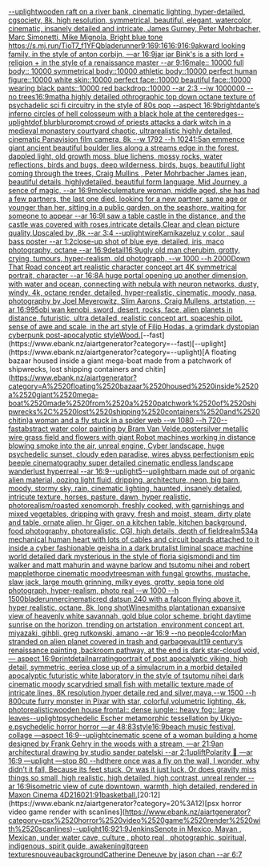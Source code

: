 [--uplight](https://www.ebank.nz/aiartgenerator?category=--uplight)[wooden raft on a river bank, cinematic lighting, hyper-detailed, cgsociety, 8k, high resolution, symmetrical, beautiful, elegant, watercolor, cinematic, insanely detailed and intricate, James Gurney, Peter Mohrbacher, Marc Simonetti, Mike Mignola, Bright blue tone <https://s.mj.run/TioT7_f1YFQ>](https://www.ebank.nz/aiartgenerator?category=wooden%2520raft%2520on%2520a%2520river%2520bank%2C%2520cinematic%2520lighting%2C%2520hyper-detailed%2C%2520cgsociety%2C%25208k%2C%2520high%2520resolution%2C%2520symmetrical%2C%2520beautiful%2C%2520elegant%2C%2520watercolor%2C%2520cinematic%2C%2520insanely%2520detailed%2520and%2520intricate%2C%2520James%2520Gurney%2C%2520Peter%2520Mohrbacher%2C%2520Marc%2520Simonetti%2C%2520Mike%2520Mignola%2C%2520Bright%2520blue%2520tone%2520%3Chttps%3A//s.mj.run/TioT7_f1YFQ%3E)[bladerunner](https://www.ebank.nz/aiartgenerator?category=bladerunner)[9:16](https://www.ebank.nz/aiartgenerator?category=9%3A16)[9:16](https://www.ebank.nz/aiartgenerator?category=9%3A16)[16:9](https://www.ebank.nz/aiartgenerator?category=16%3A9)[16:9](https://www.ebank.nz/aiartgenerator?category=16%3A9)[akward looking family, in the style of anton corbijn, —ar 16:9](https://www.ebank.nz/aiartgenerator?category=akward%2520looking%2520family%2C%2520in%2520the%2520style%2520of%2520anton%2520corbijn%2C%2520%E2%80%94ar%252016%3A9)[jar jar Bink's is a sith lord + religion + in the style of a renaissance master --ar 9:16](https://www.ebank.nz/aiartgenerator?category=jar%2520jar%2520Bink%27s%2520is%2520a%2520sith%2520lord%2520%2B%2520religion%2520%2B%2520in%2520the%2520style%2520of%2520a%2520renaissance%2520master%2520--ar%25209%3A16)[male:: 10000 full body:: 10000 symmetrical body::10000 athletic body::10000 perfect human figure::10000 white skin::10000 perfect face::10000 beautiful face::10000 wearing black pants::10000 red backdrop::10000 --ar 2:3 --iw 1000000 --no trees](https://www.ebank.nz/aiartgenerator?category=male%3A%3A%252010000%2520full%2520body%3A%3A%252010000%2520symmetrical%2520body%3A%3A10000%2520athletic%2520body%3A%3A10000%2520perfect%2520human%2520figure%3A%3A10000%2520white%2520skin%3A%3A10000%2520perfect%2520face%3A%3A10000%2520beautiful%2520face%3A%3A10000%2520wearing%2520black%2520pants%3A%3A10000%2520red%2520backdrop%3A%3A10000%2520--ar%25202%3A3%2520--iw%25201000000%2520--no%2520trees)[16:9](https://www.ebank.nz/aiartgenerator?category=16%3A9)[math](https://www.ebank.nz/aiartgenerator?category=math)[a highly detailed othrographic top down octane texture of psychadelic sci fi circuitry in the style of 80s pop --aspect 16:9](https://www.ebank.nz/aiartgenerator?category=a%2520highly%2520detailed%2520othrographic%2520top%2520down%2520octane%2520texture%2520of%2520psychadelic%2520sci%2520fi%2520circuitry%2520in%2520the%2520style%2520of%252080s%2520pop%2520--aspect%252016%3A9)[bright](https://www.ebank.nz/aiartgenerator?category=bright)[dante’s inferno circles of hell colosseum with a black hole at the center](https://www.ebank.nz/aiartgenerator?category=dante%E2%80%99s%2520inferno%2520circles%2520of%2520hell%2520colosseum%2520with%2520a%2520black%2520hole%2520at%2520the%2520center)[edges](https://www.ebank.nz/aiartgenerator?category=edges)[--uplight](https://www.ebank.nz/aiartgenerator?category=--uplight)[dof,blur](https://www.ebank.nz/aiartgenerator?category=dof%2Cblur)[blur](https://www.ebank.nz/aiartgenerator?category=blur)[prompt:crowd of priests attacks a dark witch  in a medieval monastery courtyard chaotic, ultrarealistic highly detailed, cinematic Panavision film camera, 8k --w 1792 --h 1024](https://www.ebank.nz/aiartgenerator?category=prompt%3Acrowd%2520of%2520priests%2520attacks%2520a%2520dark%2520witch%2520%2520in%2520a%2520medieval%2520monastery%2520courtyard%2520chaotic%2C%2520ultrarealistic%2520highly%2520detailed%2C%2520cinematic%2520Panavision%2520film%2520camera%2C%25208k%2520--w%25201792%2520--h%25201024)[1:5](https://www.ebank.nz/aiartgenerator?category=1%3A5)[an emmence giant ancient  beautiful boulder lies along a  streams edge in  the forest,  dappled light, old growth moss,  blue lichens, mossy rocks, water reflections,  birds and bugs, deep wilderness, birds, bugs, beautiful light coming through the trees, Craig Mullins , Peter Mohrbacher James jean,  beautiful details, highlydetailed, beautiful form language, Mid Journey, a sence of magic, --ar 16:9](https://www.ebank.nz/aiartgenerator?category=an%2520emmence%2520giant%2520ancient%2520%2520beautiful%2520boulder%2520lies%2520along%2520a%2520%2520streams%2520edge%2520in%2520%2520the%2520forest%2C%2520%2520dappled%2520light%2C%2520old%2520growth%2520moss%2C%2520%2520blue%2520lichens%2C%2520mossy%2520rocks%2C%2520water%2520reflections%2C%2520%2520birds%2520and%2520bugs%2C%2520deep%2520wilderness%2C%2520birds%2C%2520bugs%2C%2520beautiful%2520light%2520coming%2520through%2520the%2520trees%2C%2520Craig%2520Mullins%2520%2C%2520Peter%2520Mohrbacher%2520James%2520jean%2C%2520%2520beautiful%2520details%2C%2520highlydetailed%2C%2520beautiful%2520form%2520language%2C%2520Mid%2520Journey%2C%2520a%2520sence%2520of%2520magic%2C%2520--ar%252016%3A9)[molecule](https://www.ebank.nz/aiartgenerator?category=molecule)[mature woman, middle aged, she has had a few partners, the last one died, looking for a new partner, same age or younger than her, sitting in a public garden, on the seashore, waiting for someone to appear --ar 16:9](https://www.ebank.nz/aiartgenerator?category=mature%2520woman%2C%2520middle%2520aged%2C%2520she%2520has%2520had%2520a%2520few%2520partners%2C%2520the%2520last%2520one%2520died%2C%2520looking%2520for%2520a%2520new%2520partner%2C%2520same%2520age%2520or%2520younger%2520than%2520her%2C%2520sitting%2520in%2520a%2520public%2520garden%2C%2520on%2520the%2520seashore%2C%2520waiting%2520for%2520someone%2520to%2520appear%2520--ar%252016%3A9)[I saw a table castle in the distance, and the castle was covered with roses.intricate details,Clear and clean picture quality,Upscaled by ,8k --ar 3:4 --uplight](https://www.ebank.nz/aiartgenerator?category=I%2520saw%2520a%2520table%2520castle%2520in%2520the%2520distance%2C%2520and%2520the%2520castle%2520was%2520covered%2520with%2520roses.intricate%2520details%2CClear%2520and%2520clean%2520picture%2520quality%2CUpscaled%2520by%2520%2C8k%2520--ar%25203%3A4%2520--uplight)[wire](https://www.ebank.nz/aiartgenerator?category=wire)[Kamikaze](https://www.ebank.nz/aiartgenerator?category=Kamikaze)[luz y color , saul bass poster --ar 1:2](https://www.ebank.nz/aiartgenerator?category=luz%2520y%2520color%2520%2C%2520saul%2520bass%2520poster%2520--ar%25201%3A2)[close-up shot of blue eye, detailed, iris, maco photography, octane --ar 16:9](https://www.ebank.nz/aiartgenerator?category=close-up%2520shot%2520of%2520blue%2520eye%2C%2520detailed%2C%2520iris%2C%2520maco%2520photography%2C%2520octane%2520--ar%252016%3A9)[detail](https://www.ebank.nz/aiartgenerator?category=detail)[16:9](https://www.ebank.nz/aiartgenerator?category=16%3A9)[ugly old man cherubim, grotty, crying, tumours, hyper-realism, old photograph, --w 1000 --h 2000](https://www.ebank.nz/aiartgenerator?category=ugly%2520old%2520man%2520cherubim%2C%2520grotty%2C%2520crying%2C%2520tumours%2C%2520hyper-realism%2C%2520old%2520photograph%2C%2520--w%25201000%2520--h%25202000)[Down That Road concept art realistic character concept art 4K symmetrical portrait, character --ar 16:8](https://www.ebank.nz/aiartgenerator?category=Down%2520That%2520Road%2520concept%2520art%2520realistic%2520character%2520concept%2520art%25204K%2520symmetrical%2520portrait%2C%2520character%2520--ar%252016%3A8)[A huge portal opening up another dimension, with water and ocean, connecting with nebula with neuron networks, dusty, windy, 4k, octane render, detailed, hyper-realistic, cinematic, moody, nasa, photography by Joel Meyerowitz, Slim Aarons, Craig Mullens, artstation, --ar 16:9](https://www.ebank.nz/aiartgenerator?category=A%2520huge%2520portal%2520opening%2520up%2520another%2520dimension%2C%2520with%2520water%2520and%2520ocean%2C%2520connecting%2520with%2520nebula%2520with%2520neuron%2520networks%2C%2520dusty%2C%2520windy%2C%25204k%2C%2520octane%2520render%2C%2520detailed%2C%2520hyper-realistic%2C%2520cinematic%2C%2520moody%2C%2520nasa%2C%2520photography%2520by%2520Joel%2520Meyerowitz%2C%2520Slim%2520Aarons%2C%2520Craig%2520Mullens%2C%2520artstation%2C%2520--ar%252016%3A9)[95](https://www.ebank.nz/aiartgenerator?category=95)[obi wan kenobi, sword, desert, rocks, face,  alien planets in distance, futuristic, ultra detailed, realistic concept art. spaceship pilot. sense of awe and scale, in the art style of Filip Hodas, a grimdark dystopian cyberpunk post-apocalyptic style](https://www.ebank.nz/aiartgenerator?category=obi%2520wan%2520kenobi%2C%2520sword%2C%2520desert%2C%2520rocks%2C%2520face%2C%2520%2520alien%2520planets%2520in%2520distance%2C%2520futuristic%2C%2520ultra%2520detailed%2C%2520realistic%2520concept%2520art.%2520spaceship%2520pilot.%2520sense%2520of%2520awe%2520and%2520scale%2C%2520in%2520the%2520art%2520style%2520of%2520Filip%2520Hodas%2C%2520a%2520grimdark%2520dystopian%2520cyberpunk%2520post-apocalyptic%2520style)[Wood.](https://www.ebank.nz/aiartgenerator?category=Wood.)[--fast](https://www.ebank.nz/aiartgenerator?category=--fast)[--uplight](https://www.ebank.nz/aiartgenerator?category=--uplight)[A floating bazaar housed inside a giant mega-boat made from a patchwork of shipwrecks, lost shipping containers and chitin](https://www.ebank.nz/aiartgenerator?category=A%2520floating%2520bazaar%2520housed%2520inside%2520a%2520giant%2520mega-boat%2520made%2520from%2520a%2520patchwork%2520of%2520shipwrecks%2C%2520lost%2520shipping%2520containers%2520and%2520chitin)[a woman and a fly stuck in a spider web --w 1080 --h 720](https://www.ebank.nz/aiartgenerator?category=a%2520woman%2520and%2520a%2520fly%2520stuck%2520in%2520a%2520spider%2520web%2520--w%25201080%2520--h%2520720)[--fast](https://www.ebank.nz/aiartgenerator?category=--fast)[abstract water color painting by Bram Van Velde,poster](https://www.ebank.nz/aiartgenerator?category=abstract%2520water%2520color%2520painting%2520by%2520Bram%2520Van%2520Velde%2Cposter)[silver metallic wire grass field and flowers with giant Robot machines working in distance blowing smoke into the air, unreal engine, Cyber landscape, huge psychedelic sunset, cloudy eden paradise, wires abyss perfectionism epic beeple cinematography super detailed cinematic endless landscape wanderlust hyperreal --ar 16:9](https://www.ebank.nz/aiartgenerator?category=silver%2520metallic%2520wire%2520grass%2520field%2520and%2520flowers%2520with%2520giant%2520Robot%2520machines%2520working%2520in%2520distance%2520blowing%2520smoke%2520into%2520the%2520air%2C%2520unreal%2520engine%2C%2520Cyber%2520landscape%2C%2520huge%2520psychedelic%2520sunset%2C%2520cloudy%2520eden%2520paradise%2C%2520wires%2520abyss%2520perfectionism%2520epic%2520beeple%2520cinematography%2520super%2520detailed%2520cinematic%2520endless%2520landscape%2520wanderlust%2520hyperreal%2520--ar%252016%3A9)[--uplight](https://www.ebank.nz/aiartgenerator?category=--uplight)[5](https://www.ebank.nz/aiartgenerator?category=5)[--uplight](https://www.ebank.nz/aiartgenerator?category=--uplight)[barn made out of organic alien material, oozing light fluid, dripping, architecture, neon, big barn, moody, stormy sky, rain, cinematic lighting, haunted, insanely detailed, intricute texture, horses, pasture, dawn, hyper realistic, photorealism](https://www.ebank.nz/aiartgenerator?category=barn%2520made%2520out%2520of%2520organic%2520alien%2520material%2C%2520oozing%2520light%2520fluid%2C%2520dripping%2C%2520architecture%2C%2520neon%2C%2520big%2520barn%2C%2520moody%2C%2520stormy%2520sky%2C%2520rain%2C%2520cinematic%2520lighting%2C%2520haunted%2C%2520insanely%2520detailed%2C%2520intricute%2520texture%2C%2520horses%2C%2520pasture%2C%2520dawn%2C%2520hyper%2520realistic%2C%2520photorealism)[/roasted  xenomorph, freshly cooked, with garnishings and mixed vegetables, dripping with gravy, fresh and moist, steam, dirty plate and table, ornate alien, hr Giger, on a kitchen table, kitchen background, food photography,  photorealistic, CGI, high details, depth of field](https://www.ebank.nz/aiartgenerator?category=/roasted%2520%2520xenomorph%2C%2520freshly%2520cooked%2C%2520with%2520garnishings%2520and%2520mixed%2520vegetables%2C%2520dripping%2520with%2520gravy%2C%2520fresh%2520and%2520moist%2C%2520steam%2C%2520dirty%2520plate%2520and%2520table%2C%2520ornate%2520alien%2C%2520hr%2520Giger%2C%2520on%2520a%2520kitchen%2520table%2C%2520kitchen%2520background%2C%2520food%2520photography%2C%2520%2520photorealistic%2C%2520CGI%2C%2520high%2520details%2C%2520depth%2520of%2520field)[realm](https://www.ebank.nz/aiartgenerator?category=realm)[534](https://www.ebank.nz/aiartgenerator?category=534)[a mechanical human heart with lots of cables and circuit boards attached to it inside a cyber fashionable geisha in a dark brutalist liminal space machine world detailed dark mysterious in the style of floria sigismondi and tim walker and matt mahurin and wayne barlow and tsutomu nihei and robert mapplethorpe cinematic moody](https://www.ebank.nz/aiartgenerator?category=a%2520mechanical%2520human%2520heart%2520with%2520lots%2520of%2520cables%2520and%2520circuit%2520boards%2520attached%2520to%2520it%2520inside%2520a%2520cyber%2520fashionable%2520geisha%2520in%2520a%2520dark%2520brutalist%2520liminal%2520space%2520machine%2520world%2520detailed%2520dark%2520mysterious%2520in%2520the%2520style%2520of%2520floria%2520sigismondi%2520and%2520tim%2520walker%2520and%2520matt%2520mahurin%2520and%2520wayne%2520barlow%2520and%2520tsutomu%2520nihei%2520and%2520robert%2520mapplethorpe%2520cinematic%2520moody)[trees](https://www.ebank.nz/aiartgenerator?category=trees)[man with fungal growths, mustache, slaw jack, large mouth grinning, milky eyes, grotty, sepia tone old photograph, hyper-realism, photo real --w 1000 --h 1500](https://www.ebank.nz/aiartgenerator?category=man%2520with%2520fungal%2520growths%2C%2520mustache%2C%2520slaw%2520jack%2C%2520large%2520mouth%2520grinning%2C%2520milky%2520eyes%2C%2520grotty%2C%2520sepia%2520tone%2520old%2520photograph%2C%2520hyper-realism%2C%2520photo%2520real%2520--w%25201000%2520--h%25201500)[bladerunner](https://www.ebank.nz/aiartgenerator?category=bladerunner)[cinematic](https://www.ebank.nz/aiartgenerator?category=cinematic)[red datsun 240 with a falcon flying above it, hyper realistic, octane, 8k, long shot](https://www.ebank.nz/aiartgenerator?category=red%2520datsun%2520240%2520with%2520a%2520falcon%2520flying%2520above%2520it%2C%2520hyper%2520realistic%2C%2520octane%2C%25208k%2C%2520long%2520shot)[Winesmiths plantation](https://www.ebank.nz/aiartgenerator?category=Winesmiths%2520plantation)[an expansive view of heavenly white savannah, gold  blue color scheme, bright daytime sunrise on the horizon, trending on artstation, environment concept art, miyazaki, gihbli, greg rutkowski, amano --ar 16:9 --no people](https://www.ebank.nz/aiartgenerator?category=an%2520expansive%2520view%2520of%2520heavenly%2520white%2520savannah%2C%2520gold%2520%2520blue%2520color%2520scheme%2C%2520bright%2520daytime%2520sunrise%2520on%2520the%2520horizon%2C%2520trending%2520on%2520artstation%2C%2520environment%2520concept%2520art%2C%2520miyazaki%2C%2520gihbli%2C%2520greg%2520rutkowski%2C%2520amano%2520--ar%252016%3A9%2520--no%2520people)[4](https://www.ebank.nz/aiartgenerator?category=4)[color](https://www.ebank.nz/aiartgenerator?category=color)[Man stranded on alien planet covered in trash and garbage](https://www.ebank.nz/aiartgenerator?category=Man%2520stranded%2520on%2520alien%2520planet%2520covered%2520in%2520trash%2520and%2520garbage)[vault](https://www.ebank.nz/aiartgenerator?category=vault)[19 century’s renaissance painting ,backroom pathway, at the end is dark star-cloud void,  — aspect 16:9](https://www.ebank.nz/aiartgenerator?category=19%2520century%E2%80%99s%2520renaissance%2520painting%2520%2Cbackroom%2520pathway%2C%2520at%2520the%2520end%2520is%2520dark%2520star-cloud%2520void%2C%2520%2520%E2%80%94%2520aspect%252016%3A9)[print](https://www.ebank.nz/aiartgenerator?category=print)[detail](https://www.ebank.nz/aiartgenerator?category=detail)[narrating](https://www.ebank.nz/aiartgenerator?category=narrating)[portrait of post apocalyptic viking, high detail, symmetric, eerie](https://www.ebank.nz/aiartgenerator?category=portrait%2520of%2520post%2520apocalyptic%2520viking%2C%2520high%2520detail%2C%2520symmetric%2C%2520eerie)[a close up of a simulacrum in a morbid detailed apocalyptic futuristic white laboratory in the style of tsutomu nihei dark cinematic moody scary](https://www.ebank.nz/aiartgenerator?category=a%2520close%2520up%2520of%2520a%2520simulacrum%2520in%2520a%2520morbid%2520detailed%2520apocalyptic%2520futuristic%2520white%2520laboratory%2520in%2520the%2520style%2520of%2520tsutomu%2520nihei%2520dark%2520cinematic%2520moody%2520scary)[dried small fish with metallic texture,made of intricate lines, 8K resolution,hyper detaile,red and silver,maya,--w 1500 --h 800](https://www.ebank.nz/aiartgenerator?category=dried%2520small%2520fish%2520with%2520metallic%2520texture%2Cmade%2520of%2520intricate%2520lines%2C%25208K%2520resolution%2Chyper%2520detaile%2Cred%2520and%2520silver%2Cmaya%2C--w%25201500%2520--h%2520800)[cute furry monster in Pixar with star, colorful,volumetric lighting, 4k, photorealistic](https://www.ebank.nz/aiartgenerator?category=cute%2520furry%2520monster%2520in%2520Pixar%2520with%2520star%2C%2520colorful%2Cvolumetric%2520lighting%2C%25204k%2C%2520photorealistic)[wooden house frontal:: dense jungle:: heavy fog:: large leaves](https://www.ebank.nz/aiartgenerator?category=wooden%2520house%2520frontal%3A%3A%2520dense%2520jungle%3A%3A%2520heavy%2520fog%3A%3A%2520large%2520leaves)[--uplight](https://www.ebank.nz/aiartgenerator?category=--uplight)[psychedelic Escher metamorphic tessellation by Ukiyo-e.psychedelic horror horror —ar 48:83](https://www.ebank.nz/aiartgenerator?category=psychedelic%2520Escher%2520metamorphic%2520tessellation%2520by%2520Ukiyo-e.psychedelic%2520horror%2520horror%2520%E2%80%94ar%252048%3A83)[style](https://www.ebank.nz/aiartgenerator?category=style)[16:9](https://www.ebank.nz/aiartgenerator?category=16%3A9)[beach music festival, collage —aspect 16:9](https://www.ebank.nz/aiartgenerator?category=beach%2520music%2520festival%2C%2520collage%2520%E2%80%94aspect%252016%3A9)[--uplight](https://www.ebank.nz/aiartgenerator?category=--uplight)[cinematic scene of a woman building a home designed by Frank Gehry in the woods with a stream, —ar 21:9](https://www.ebank.nz/aiartgenerator?category=cinematic%2520scene%2520of%2520a%2520woman%2520building%2520a%2520home%2520designed%2520by%2520Frank%2520Gehry%2520in%2520the%2520woods%2520with%2520a%2520stream%2C%2520%E2%80%94ar%252021%3A9)[an architectural drawing by studio sander patelski --ar 2:1](https://www.ebank.nz/aiartgenerator?category=an%2520architectural%2520drawing%2520by%2520studio%2520sander%2520patelski%2520--ar%25202%3A1)[uplift](https://www.ebank.nz/aiartgenerator?category=uplift)[Polarity 💠 —ar 16:9 —uplight —stop 80 --hd](https://www.ebank.nz/aiartgenerator?category=Polarity%2520%F0%9F%92%A0%2520%E2%80%94ar%252016%3A9%2520%E2%80%94uplight%2520%E2%80%94stop%252080%2520--hd)[there once was a fly on the wall, I wonder, why didn’t it fall, Because its feet stuck, Or was it just luck, Or does gravity miss things so small, high realistic, high detailed, high contrast, unreal render --ar 16:9](https://www.ebank.nz/aiartgenerator?category=there%2520once%2520was%2520a%2520fly%2520on%2520the%2520wall%2C%2520I%2520wonder%2C%2520why%2520didn%E2%80%99t%2520it%2520fall%2C%2520Because%2520its%2520feet%2520stuck%2C%2520Or%2520was%2520it%2520just%2520luck%2C%2520Or%2520does%2520gravity%2520miss%2520things%2520so%2520small%2C%2520high%2520realistic%2C%2520high%2520detailed%2C%2520high%2520contrast%2C%2520unreal%2520render%2520--ar%252016%3A9)[isometric view of cute downtown, warmth, high detailed, rendered in Maxon Cinema 4D](https://www.ebank.nz/aiartgenerator?category=isometric%2520view%2520of%2520cute%2520downtown%2C%2520warmth%2C%2520high%2520detailed%2C%2520rendered%2520in%2520Maxon%2520Cinema%25204D)[2160](https://www.ebank.nz/aiartgenerator?category=2160)[21:9](https://www.ebank.nz/aiartgenerator?category=21%3A9)[1](https://www.ebank.nz/aiartgenerator?category=1)[basketball.](https://www.ebank.nz/aiartgenerator?category=basketball.)[20:12](https://www.ebank.nz/aiartgenerator?category=20%3A12)[psx horror video game render with scanlines](https://www.ebank.nz/aiartgenerator?category=psx%2520horror%2520video%2520game%2520render%2520with%2520scanlines)[--uplight](https://www.ebank.nz/aiartgenerator?category=--uplight)[16:9](https://www.ebank.nz/aiartgenerator?category=16%3A9)[21:9](https://www.ebank.nz/aiartgenerator?category=21%3A9)[Jenkins](https://www.ebank.nz/aiartgenerator?category=Jenkins)[Senote in Mexico, Mayan , Mexican, under water cave, culture , photo real , photographic, spiritual, indigenous, spirit guide, awakening](https://www.ebank.nz/aiartgenerator?category=Senote%2520in%2520Mexico%2C%2520Mayan%2520%2C%2520Mexican%2C%2520under%2520water%2520cave%2C%2520culture%2520%2C%2520photo%2520real%2520%2C%2520photographic%2C%2520spiritual%2C%2520indigenous%2C%2520spirit%2520guide%2C%2520awakening)[it](https://www.ebank.nz/aiartgenerator?category=it)[green textures](https://www.ebank.nz/aiartgenerator?category=green%2520textures)[nouveau](https://www.ebank.nz/aiartgenerator?category=nouveau)[background](https://www.ebank.nz/aiartgenerator?category=background)[Catherine Deneuve by jason chan --ar 6:7](https://www.ebank.nz/aiartgenerator?category=Catherine%2520Deneuve%2520by%2520jason%2520chan%2520--ar%25206%3A7)